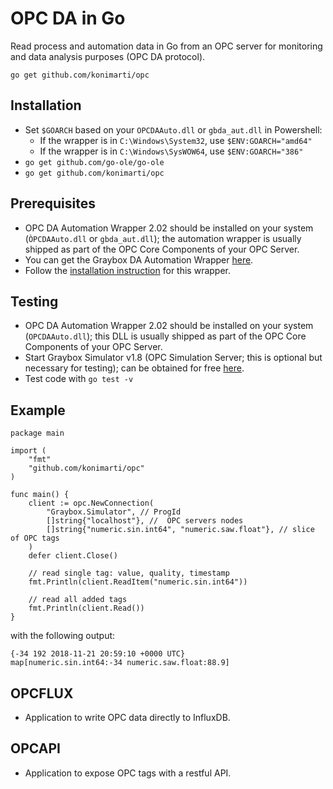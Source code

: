 # OPC DA in Go
Read process and automation data in Go from an OPC server for monitoring and data analysis purposes (OPC DA protocol).

```go get github.com/konimarti/opc```

## Installation

* Set ```$GOARCH``` based on your ```OPCDAAuto.dll``` or ```gbda_aut.dll``` in Powershell:
  - If the wrapper is in ```C:\Windows\System32```, use ```$ENV:GOARCH="amd64"```
  - If the wrapper is in ```C:\Windows\SysWOW64```, use ```$ENV:GOARCH="386"```
* ```go get github.com/go-ole/go-ole```
* ```go get github.com/konimarti/opc```

## Prerequisites

* OPC DA Automation Wrapper 2.02 should be installed on your system (```ÒPCDAAuto.dll``` or ```gbda_aut.dll```); the automation wrapper is usually shipped as part of the OPC Core Components of your OPC Server.
* You can get the Graybox DA Automation Wrapper [here](http://gray-box.net/download_daawrapper.php?lang=en).
* Follow the [installation instruction](http://gray-box.net/daawrapper.php) for this wrapper. 

## Testing

* OPC DA Automation Wrapper 2.02 should be installed on your system (```OPCDAAuto.dll```); this DLL is usually shipped as part of the OPC Core Components of your OPC Server.
* Start Graybox Simulator v1.8 (OPC Simulation Server; this is optional but necessary for testing); can be obtained for free [here](http://www.gray-box.net/download_graysim.php).
* Test code with ```go test -v```

## Example 

```
package main

import (
	"fmt"
	"github.com/konimarti/opc"
)

func main() {
	client := opc.NewConnection(
		"Graybox.Simulator", // ProgId
		[]string{"localhost"}, //  OPC servers nodes
		[]string{"numeric.sin.int64", "numeric.saw.float"}, // slice of OPC tags
	)
	defer client.Close()

	// read single tag: value, quality, timestamp
	fmt.Println(client.ReadItem("numeric.sin.int64"))

	// read all added tags
	fmt.Println(client.Read())
}
``` 

with the following output:

```
{-34 192 2018-11-21 20:59:10 +0000 UTC}
map[numeric.sin.int64:-34 numeric.saw.float:88.9]
```

## OPCFLUX

* Application to write OPC data directly to InfluxDB.

## OPCAPI

* Application to expose OPC tags with a restful API.


